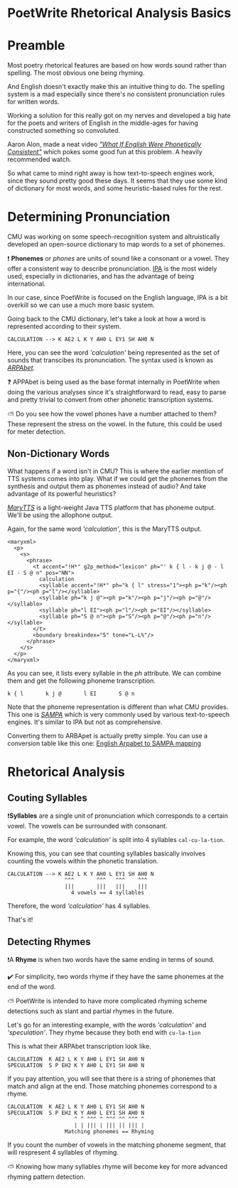 # PoetWrite Rhetorical Analysis Basics

# Preamble

Most poetry rhetorical features are based on how words sound rather than spelling. The most obvious one being rhyming.

And English doesn't exactly make this an intuitive thing to do. The spelling system is a mad especially since there's no consistent pronunciation rules for written words.

Working a solution for this really got on my nerves and developed a big hate for the poets and writers of English in the middle-ages for having constructed something so convoluted.

Aaron Alon, made a neat video [_"What If English Were Phonetically Consistent"_](https://www.youtube.com/watch?v=A8zWWp0akUU) which pokes some good fun at this problem. A heavily recommended watch.

So what came to mind right away is how text-to-speech engines work, since they sound pretty good these days. It seems that they use some kind of dictionary for most words, and some heuristic-based rules for the rest.

# Determining Pronunciation

CMU was working on some speech-recognition system and altruistically developed an open-source dictionary to map words to a set of phonemes. 

❗ **Phonemes** or _phones_ are units of sound like a consonant or a vowel. They offer a consistent way to describe pronunciation. [IPA](https://en.wikipedia.org/wiki/International_Phonetic_Alphabet) is the most widely used, especially in dictionaries, and has the advantage of being international.

In our case, since PoetWrite is focused on the English language, IPA is a bit overkill so we can use a much more basic system.

Going back to the CMU dictionary, let's take a look at how a word is represented according to their system.

```
CALCULATION --> K AE2 L K Y AH0 L EY1 SH AH0 N
```

Here, you can see the word _'calculation'_ being represented as the set of sounds that transcibes its pronunciation. The syntax used is known as [_ARPAbet_](https://en.wikipedia.org/wiki/ARPABET).

❓ APPAbet is being used as the base format internally in PoetWrite when doing the various analyses since it's straightforward to read, easy to parse and pretty trivial to convert from other phonetic transcription systems.

⛅ Do you see how the vowel phones have a number attached to them? These represent the stress on the vowel. In the future, this could be used for meter detection.

## Non-Dictionary Words

What happens if a word isn't in CMU? This is where the earlier mention of TTS systems comes into play. What if we could get the phonemes from the synthesis and output them as phonemes instead of audio? And take advantage of its powerful heuristics?

[_MaryTTS_](https://marytts.github.io/) is a light-weight Java TTS platform that has phoneme output. We'll be using the allophone output.

Again, for the same word _'calculation'_, this is the MaryTTS output.

```
<maryxml>
  <p>
    <s>
      <phrase>
        <t accent="!H*" g2p_method="lexicon" ph="' k { l - k j @ - l EI - S @ n" pos="NN">
          calculation
          <syllable accent="!H*" ph="k { l" stress="1"><ph p="k"/><ph p="{"/><ph p="l"/></syllable>
          <syllable ph="k j @"><ph p="k"/><ph p="j"/><ph p="@"/></syllable>
          <syllable ph="l EI"><ph p="l"/><ph p="EI"/></syllable>
          <syllable ph="S @ n"><ph p="S"/><ph p="@"/><ph p="n"/></syllable>
        </t>
        <boundary breakindex="5" tone="L-L%"/>
      </phrase>
    </s>
  </p>
</maryxml>

```

As you can see, it lists every syllable in the _ph_ attribute. We can combine them and get the following phoneme transcription.

```
k { l       k j @       l EI       S @ n 
```

Note that the phoneme representation is different than what CMU provides. This one is [_SAMPA_](https://en.wikipedia.org/wiki/SAMPA) which is very commonly used by various text-to-speech engines. It's similar to IPA but not as comprehensive.

Converting them to ARBApet is actually pretty simple. You can use a conversion table like this one: [English Arpabet to SAMPA mapping](https://ufal.mff.cuni.cz/~odusek/courses/npfl123/data/arpabet_to_sampa.html)

# Rhetorical Analysis

## Couting Syllables

❗**Syllables** are a single unit of pronunciation which corresponds to a certain vowel. The vowels can be surrounded with consonant.

For example, the word _'calculation'_ is split into 4 syllables
`cal-cu-la-tion`.

Knowing this, you can see that counting syllables basically involves counting the vowels within the phonetic translation.

```
CALCULATION --> K AE2 L K Y AH0 L EY1 SH AH0 N
                  ^^^       ^^^   ^^^    ^^^
                  |||       |||   |||    |||
                    4 vowels == 4 syllables
```

Therefore, the word _'calculation'_ has 4 syllables.

That's it!

## Detecting Rhymes

❗A **Rhyme** is when two words have the same ending in terms of sound.

✔️ For simplicity, two words rhyme if they have the same phonemes at the end of the word. 

⛅ PoetWrite is intended to have more complicated rhyming scheme detections such as slant and partial rhymes in the future.

Let's go for an interesting example, with the words _'calculation'_ and _'speculation'_. They rhyme because they both end with ```cu-la-tion```

This is what their ARPAbet transcription look like.

```
CALCULATION  K AE2 L K Y AH0 L EY1 SH AH0 N
SPECULATION  S P EH2 K Y AH0 L EY1 SH AH0 N
```

If you pay attention, you will see that there is a string of phonemes that match and align at the end. Those matching phonemes correspond to a rhyme.

```
CALCULATION  K AE2 L K Y AH0 L EY1 SH AH0 N
SPECULATION  S P EH2 K Y AH0 L EY1 SH AH0 N
                     ^ ^ ^^^ ^ ^^^ ^^ ^^^ ^                     
                     | | ||| | ||| || ||| |
                  Matching phonemes == Rhyming
```

If you count the number of vowels in the matching phoneme segment, that will respresent 4 syllables of rhyming.

⛅ Knowing how many syllables rhyme will become key for more advanced rhyming pattern detection.
